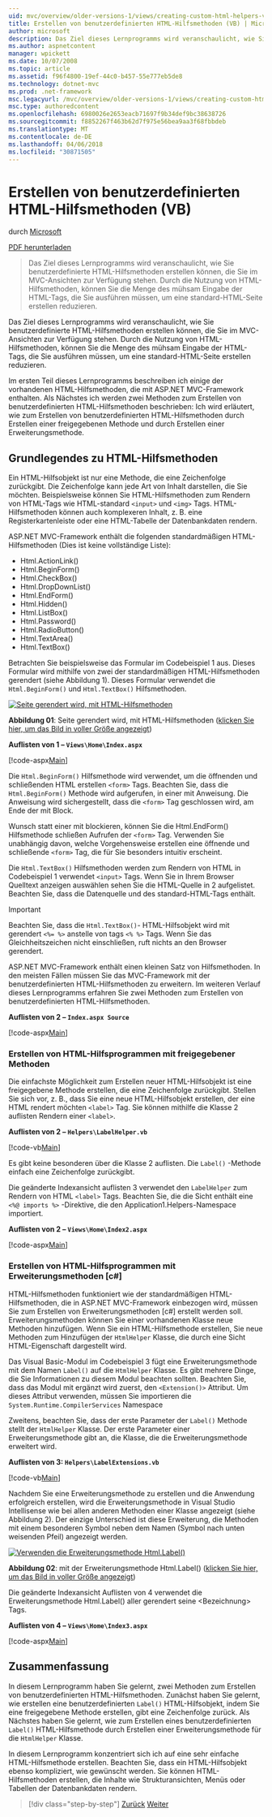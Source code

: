 ```yaml
---
uid: mvc/overview/older-versions-1/views/creating-custom-html-helpers-vb
title: Erstellen von benutzerdefinierten HTML-Hilfsmethoden (VB) | Microsoft Docs
author: microsoft
description: Das Ziel dieses Lernprogramms wird veranschaulicht, wie Sie benutzerdefinierte HTML-Hilfsmethoden erstellen können, die Sie im MVC-Ansichten zur Verfügung stehen. Durch die Nutzung von HTML-Hilfsobjekt...
ms.author: aspnetcontent
manager: wpickett
ms.date: 10/07/2008
ms.topic: article
ms.assetid: f96f4800-19ef-44c0-b457-55e777eb5de8
ms.technology: dotnet-mvc
ms.prod: .net-framework
msc.legacyurl: /mvc/overview/older-versions-1/views/creating-custom-html-helpers-vb
msc.type: authoredcontent
ms.openlocfilehash: 6980026e2653eacb71697f9b34def9bc38638726
ms.sourcegitcommit: f8852267f463b62d7f975e56bea9aa3f68fbbdeb
ms.translationtype: MT
ms.contentlocale: de-DE
ms.lasthandoff: 04/06/2018
ms.locfileid: "30871505"
---
```

<a name="creating-custom-html-helpers-vb"></a>Erstellen von benutzerdefinierten HTML-Hilfsmethoden (VB)
====================
durch [Microsoft](https://github.com/microsoft)

[PDF herunterladen](http://download.microsoft.com/download/1/1/f/11f721aa-d749-4ed7-bb89-a681b68894e6/ASPNET_MVC_Tutorial_9_VB.pdf)

> Das Ziel dieses Lernprogramms wird veranschaulicht, wie Sie benutzerdefinierte HTML-Hilfsmethoden erstellen können, die Sie im MVC-Ansichten zur Verfügung stehen. Durch die Nutzung von HTML-Hilfsmethoden, können Sie die Menge des mühsam Eingabe der HTML-Tags, die Sie ausführen müssen, um eine standard-HTML-Seite erstellen reduzieren.


Das Ziel dieses Lernprogramms wird veranschaulicht, wie Sie benutzerdefinierte HTML-Hilfsmethoden erstellen können, die Sie im MVC-Ansichten zur Verfügung stehen. Durch die Nutzung von HTML-Hilfsmethoden, können Sie die Menge des mühsam Eingabe der HTML-Tags, die Sie ausführen müssen, um eine standard-HTML-Seite erstellen reduzieren.

Im ersten Teil dieses Lernprogramms beschreiben ich einige der vorhandenen HTML-Hilfsmethoden, die mit ASP.NET MVC-Framework enthalten. Als Nächstes ich werden zwei Methoden zum Erstellen von benutzerdefinierten HTML-Hilfsmethoden beschrieben: Ich wird erläutert, wie zum Erstellen von benutzerdefinierten HTML-Hilfsmethoden durch Erstellen einer freigegebenen Methode und durch Erstellen einer Erweiterungsmethode.

## <a name="understanding-html-helpers"></a>Grundlegendes zu HTML-Hilfsmethoden

Ein HTML-Hilfsobjekt ist nur eine Methode, die eine Zeichenfolge zurückgibt. Die Zeichenfolge kann jede Art von Inhalt darstellen, die Sie möchten. Beispielsweise können Sie HTML-Hilfsmethoden zum Rendern von HTML-Tags wie HTML-standard `<input>` und `<img>` Tags. HTML-Hilfsmethoden können auch komplexeren Inhalt, z. B. eine Registerkartenleiste oder eine HTML-Tabelle der Datenbankdaten rendern.

ASP.NET MVC-Framework enthält die folgenden standardmäßigen HTML-Hilfsmethoden (Dies ist keine vollständige Liste):

- Html.ActionLink()
- Html.BeginForm()
- Html.CheckBox()
- Html.DropDownList()
- Html.EndForm()
- Html.Hidden()
- Html.ListBox()
- Html.Password()
- Html.RadioButton()
- Html.TextArea()
- Html.TextBox()

Betrachten Sie beispielsweise das Formular im Codebeispiel 1 aus. Dieses Formular wird mithilfe von zwei der standardmäßigen HTML-Hilfsmethoden gerendert (siehe Abbildung 1). Dieses Formular verwendet die `Html.BeginForm()` und `Html.TextBox()` Hilfsmethoden.


[![Seite gerendert wird, mit HTML-Hilfsmethoden](creating-custom-html-helpers-vb/_static/image2.png)](creating-custom-html-helpers-vb/_static/image1.png)

**Abbildung 01**: Seite gerendert wird, mit HTML-Hilfsmethoden ([klicken Sie hier, um das Bild in voller Größe angezeigt](creating-custom-html-helpers-vb/_static/image3.png))


**Auflisten von 1 – `Views\Home\Index.aspx`**

[!code-aspx[Main](creating-custom-html-helpers-vb/samples/sample1.aspx)]

Die `Html.BeginForm()` Hilfsmethode wird verwendet, um die öffnenden und schließenden HTML erstellen `<form>` Tags. Beachten Sie, dass die `Html.BeginForm()` Methode wird aufgerufen, in einer mit Anweisung. Die Anweisung wird sichergestellt, dass die `<form>` Tag geschlossen wird, am Ende der mit Block.

Wunsch statt einer mit blockieren, können Sie die Html.EndForm() Hilfsmethode schließen Aufrufen der `<form>` Tag. Verwenden Sie unabhängig davon, welche Vorgehensweise erstellen eine öffnende und schließende `<form>` Tag, die für Sie besonders intuitiv erscheint.

Die `Html.TextBox()` Hilfsmethoden werden zum Rendern von HTML in Codebeispiel 1 verwendet `<input>` Tags. Wenn Sie in Ihrem Browser Quelltext anzeigen auswählen sehen Sie die HTML-Quelle in 2 aufgelistet. Beachten Sie, dass die Datenquelle und des standard-HTML-Tags enthält.

> [!IMPORTANT]
> Beachten Sie, dass die `Html.TextBox()`- HTML-Hilfsobjekt wird mit gerendert `<%= %>` anstelle von tags `<% %>` Tags. Wenn Sie das Gleichheitszeichen nicht einschließen, ruft nichts an den Browser gerendert.

ASP.NET MVC-Framework enthält einen kleinen Satz von Hilfsmethoden. In den meisten Fällen müssen Sie das MVC-Framework mit der benutzerdefinierten HTML-Hilfsmethoden zu erweitern. Im weiteren Verlauf dieses Lernprogramms erfahren Sie zwei Methoden zum Erstellen von benutzerdefinierten HTML-Hilfsmethoden.

**Auflisten von 2 – `Index.aspx Source`**

[!code-aspx[Main](creating-custom-html-helpers-vb/samples/sample2.aspx)]

### <a name="creating-html-helpers-with-shared-methods"></a>Erstellen von HTML-Hilfsprogrammen mit freigegebener Methoden

Die einfachste Möglichkeit zum Erstellen neuer HTML-Hilfsobjekt ist eine freigegebene Methode erstellen, die eine Zeichenfolge zurückgibt. Stellen Sie sich vor, z. B., dass Sie eine neue HTML-Hilfsobjekt erstellen, der eine HTML rendert möchten `<label>` Tag. Sie können mithilfe die Klasse 2 auflisten Rendern einer `<label>`.

**Auflisten von 2 – `Helpers\LabelHelper.vb`**

[!code-vb[Main](creating-custom-html-helpers-vb/samples/sample3.vb)]

Es gibt keine besonderen über die Klasse 2 auflisten. Die `Label()` -Methode einfach eine Zeichenfolge zurückgibt.

Die geänderte Indexansicht auflisten 3 verwendet den `LabelHelper` zum Rendern von HTML `<label>` Tags. Beachten Sie, die die Sicht enthält eine `<%@ imports %>` -Direktive, die den Application1.Helpers-Namespace importiert.

**Auflisten von 2 – `Views\Home\Index2.aspx`**

[!code-aspx[Main](creating-custom-html-helpers-vb/samples/sample4.aspx)]

### <a name="creating-html-helpers-with-extension-methods"></a>Erstellen von HTML-Hilfsprogrammen mit Erweiterungsmethoden [c#]

HTML-Hilfsmethoden funktioniert wie der standardmäßigen HTML-Hilfsmethoden, die in ASP.NET MVC-Framework einbezogen wird, müssen Sie zum Erstellen von Erweiterungsmethoden [c#] erstellt werden soll. Erweiterungsmethoden können Sie einer vorhandenen Klasse neue Methoden hinzufügen. Wenn Sie ein HTML-Hilfsmethode erstellen, Sie neue Methoden zum Hinzufügen der `HtmlHelper` Klasse, die durch eine Sicht HTML-Eigenschaft dargestellt wird.

Das Visual Basic-Modul im Codebeispiel 3 fügt eine Erweiterungsmethode mit dem Namen `Label()` auf die `HtmlHelper` Klasse. Es gibt mehrere Dinge, die Sie Informationen zu diesem Modul beachten sollten. Beachten Sie, dass das Modul mit ergänzt wird zuerst, den `<Extension()>` Attribut. Um dieses Attribut verwenden, müssen Sie importieren die `System.Runtime.CompilerServices` Namespace

Zweitens, beachten Sie, dass der erste Parameter der `Label()` Methode stellt der `HtmlHelper` Klasse. Der erste Parameter einer Erweiterungsmethode gibt an, die Klasse, die die Erweiterungsmethode erweitert wird.

**Auflisten von 3: `Helpers\LabelExtensions.vb`**

[!code-vb[Main](creating-custom-html-helpers-vb/samples/sample5.vb)]

Nachdem Sie eine Erweiterungsmethode zu erstellen und die Anwendung erfolgreich erstellen, wird die Erweiterungsmethode in Visual Studio Intellisense wie bei allen anderen Methoden einer Klasse angezeigt (siehe Abbildung 2). Der einzige Unterschied ist diese Erweiterung, die Methoden mit einem besonderen Symbol neben dem Namen (Symbol nach unten weisenden Pfeil) angezeigt werden.


[![Verwenden die Erweiterungsmethode Html.Label()](creating-custom-html-helpers-vb/_static/image5.png)](creating-custom-html-helpers-vb/_static/image4.png)

**Abbildung 02**: mit der Erweiterungsmethode Html.Label() ([klicken Sie hier, um das Bild in voller Größe angezeigt](creating-custom-html-helpers-vb/_static/image6.png))


Die geänderte Indexansicht Auflisten von 4 verwendet die Erweiterungsmethode Html.Label() aller gerendert seine &lt;Bezeichnung&gt; Tags.

**Auflisten von 4 – `Views\Home\Index3.aspx`**

[!code-aspx[Main](creating-custom-html-helpers-vb/samples/sample6.aspx)]

## <a name="summary"></a>Zusammenfassung

In diesem Lernprogramm haben Sie gelernt, zwei Methoden zum Erstellen von benutzerdefinierten HTML-Hilfsmethoden. Zunächst haben Sie gelernt, wie erstellen eine benutzerdefinierten `Label()` HTML-Hilfsobjekt, indem Sie eine freigegebene Methode erstellen, gibt eine Zeichenfolge zurück. Als Nächstes haben Sie gelernt, wie zum Erstellen eines benutzerdefinierten `Label()` HTML-Hilfsmethode durch Erstellen einer Erweiterungsmethode für die `HtmlHelper` Klasse.

In diesem Lernprogramm konzentriert sich ich auf eine sehr einfache HTML-Hilfsmethode erstellen. Beachten Sie, dass ein HTML-Hilfsobjekt ebenso kompliziert, wie gewünscht werden. Sie können HTML-Hilfsmethoden erstellen, die Inhalte wie Strukturansichten, Menüs oder Tabellen der Datenbankdaten rendern.

> [!div class="step-by-step"]
> [Zurück](asp-net-mvc-views-overview-vb.md)
> [Weiter](using-the-tagbuilder-class-to-build-html-helpers-vb.md)
